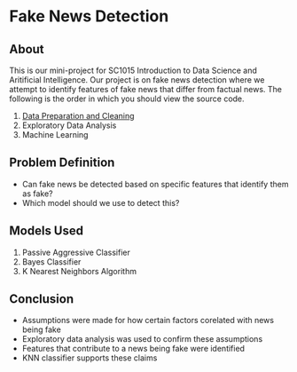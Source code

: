 # Fake News Detection
## About
This is our mini-project for SC1015 Introduction to Data Science and Aritificial Intelligence. Our project is on fake news detection where we attempt to identify features of fake news that differ from factual news. The following is the order in which you should view the source code.
1. [Data Preparation and Cleaning](https://github.com/cplAloysius/SC7_Group4_MiniProject/blob/main/Fake%20News%20Detection.ipynb)
2. Exploratory Data Analysis
3. Machine Learning
## Problem Definition
- Can fake news be detected based on specific features that identify them as fake?
- Which model should we use to detect this?
## Models Used
1. Passive Aggressive Classifier
2. Bayes Classifier
3. K Nearest Neighbors Algorithm
## Conclusion
- Assumptions were made for how certain factors corelated with news being fake
- Exploratory data analysis was used to confirm these assumptions
- Features that contribute to a news being fake were identified
- KNN classifier supports these claims
